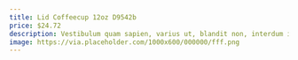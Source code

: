 ```yaml
---
title: Lid Coffeecup 12oz D9542b
price: $24.72
description: Vestibulum quam sapien, varius ut, blandit non, interdum in, ante. Vestibulum ante ipsum primis in faucibus orci luctus et ultrices posuere cubilia Curae; Duis faucibus accumsan odio. Curabitur convallis.
image: https://via.placeholder.com/1000x600/000000/fff.png
---
```


